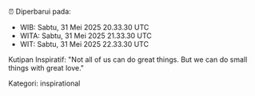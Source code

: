 ⏰ Diperbarui pada:
- WIB: Sabtu, 31 Mei 2025 20.33.30 UTC
- WITA: Sabtu, 31 Mei 2025 21.33.30 UTC
- WIT: Sabtu, 31 Mei 2025 22.33.30 UTC

Kutipan Inspiratif:
"Not all of us can do great things. But we can do small things with great love."


Kategori: inspirational

